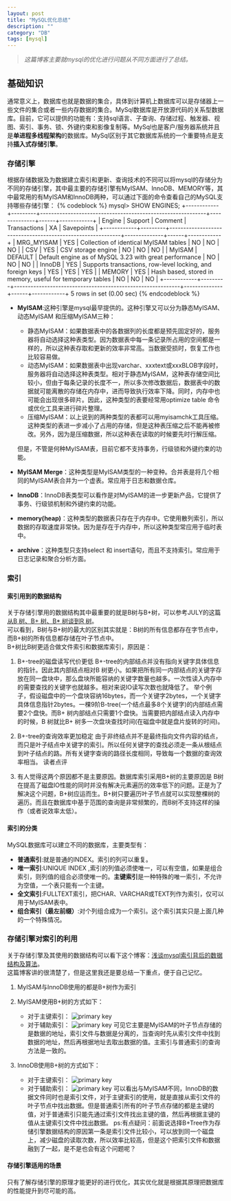 ```yaml
---
layout: post
title: "MySQL优化总结"
description: ""
category: "DB"
tags: [mysql]
---
```


>*这篇博客主要就mysql的优化进行问题从不同方面进行了总结。*

## 基础知识
通常意义上，数据库也就是数据的集合，具体到计算机上数据库可以是存储器上一些文件的集合或者一些内存数据的集合。MySql数据库是开放源代码的关系型数据库。目前，它可以提供的功能有：支持sql语言、子查询、存储过程、触发器、视图、索引、事务、锁、外键约束和影像复制等。MySql也是客户/服务器系统并且是**单进程多线程架构**的数据库。MySql区别于其它数据库系统的一个重要特点是支持**插入式存储引擎**。
### 存储引擎
根据存储数据及为数据建立索引和更新、查询技术的不同可以将mysql的存储分为不同的存储引擎，其中最主要的存储引擎有MyISAM、InnoDB、MEMORY等，其中最常用的有MyISAM和InnoDB两种，可以通过下面的命令查看自己的MySQL支持哪些存储引擎：
{% codeblock %}
mysql> SHOW ENGINES;
+------------+---------+------------------------------------------------------------+--------------+------+------------+
| Engine     | Support | Comment                                                    | Transactions | XA   | Savepoints |
+------------+---------+------------------------------------------------------------+--------------+------+------------+
| MRG_MYISAM | YES     | Collection of identical MyISAM tables                      | NO           | NO   | NO         |
| CSV        | YES     | CSV storage engine                                         | NO           | NO   | NO         |
| MyISAM     | DEFAULT | Default engine as of MySQL 3.23 with great performance     | NO           | NO   | NO         |
| InnoDB     | YES     | Supports transactions, row-level locking, and foreign keys | YES          | YES  | YES        |
| MEMORY     | YES     | Hash based, stored in memory, useful for temporary tables  | NO           | NO   | NO         |
+------------+---------+------------------------------------------------------------+--------------+------+------------+
5 rows in set (0.00 sec)
{% endcodeblock %}

* **MyISAM**:这种引擎是mysql最早提供的。这种引擎又可以分为静态MyISAM、动态MyISAM 和压缩MyISAM三种：
    - 静态MyISAM：如果数据表中的各数据列的长度都是预先固定好的，服务器将自动选择这种表类型。因为数据表中每一条记录所占用的空间都是一样的，所以这种表存取和更新的效率非常高。当数据受损时，恢复工作也比较容易做。
    - 动态MyISAM：如果数据表中出现varchar、xxxtext或xxxBLOB字段时，服务器将自动选择这种表类型。相对于静态MyISAM，这种表存储空间比较小，但由于每条记录的长度不一，所以多次修改数据后，数据表中的数据就可能离散的存储在内存中，进而导致执行效率下降。同时，内存中也可能会出现很多碎片。因此，这种类型的表要经常用optimize table 命令或优化工具来进行碎片整理。
    - 压缩MyISAM：以上说到的两种类型的表都可以用myisamchk工具压缩。这种类型的表进一步减小了占用的存储，但是这种表压缩之后不能再被修改。另外，因为是压缩数据，所以这种表在读取的时候要先时行解压缩。

    但是，不管是何种MyISAM表，目前它都不支持事务，行级锁和外键约束的功能。
* **MyISAM Merge**：这种类型是MyISAM类型的一种变种。合并表是将几个相同的MyISAM表合并为一个虚表。常应用于日志和数据仓库。
* **InnoDB**：InnoDB表类型可以看作是对MyISAM的进一步更新产品，它提供了事务、行级锁机制和外键约束的功能。
* **memory(heap)**：这种类型的数据表只存在于内存中。它使用散列索引，所以数据的存取速度非常快。因为是存在于内存中，所以这种类型常应用于临时表中。
* **archive**：这种类型只支持select 和 insert语句，而且不支持索引。常应用于日志记录和聚合分析方面。

### 索引
#### 索引用到的数据结构
关于存储引擎用的数据结构其中最重要的就是B树与B+树，可以参考JULY的这篇[从B 树、B+ 树、B* 树谈到R 树](http://blog.csdn.net/v_july_v/article/details/6530142)。  
可以看到，B树与B+树的最大的区别其实就是：B树的所有信息都存在字节点中，而B+树的所有信息都存储在叶子节点中。  
B+树比B树更适合做文件索引和数据库索引，原因是：

1. B+-tree的磁盘读写代价更低
B+-tree的内部结点并没有指向关键字具体信息的指针。因此其内部结点相对B 树更小。如果把所有同一内部结点的关键字存放在同一盘块中，那么盘块所能容纳的关键字数量也越多。一次性读入内存中的需要查找的关键字也就越多。相对来说IO读写次数也就降低了。
    举个例子，假设磁盘中的一个盘块容纳16bytes，而一个关键字2bytes，一个关键字具体信息指针2bytes。一棵9阶B-tree(一个结点最多8个关键字)的内部结点需要2个盘快。而B+ 树内部结点只需要1个盘快。当需要把内部结点读入内存中的时候，B 树就比B+ 树多一次盘块查找时间(在磁盘中就是盘片旋转的时间)。
2. B+-tree的查询效率更加稳定
由于非终结点并不是最终指向文件内容的结点，而只是叶子结点中关键字的索引。所以任何关键字的查找必须走一条从根结点到叶子结点的路。所有关键字查询的路径长度相同，导致每一个数据的查询效率相当。
读者点评

3. 有人觉得这两个原因都不是主要原因。数据库索引采用B+树的主要原因是 B树在提高了磁盘IO性能的同时并没有解决元素遍历的效率低下的问题。正是为了解决这个问题，B+树应运而生。B+树只要遍历叶子节点就可以实现整棵树的遍历。而且在数据库中基于范围的查询是非常频繁的，而B树不支持这样的操作（或者说效率太低）。

#### 索引的分类
MySQL数据库可以建立不同的数据库，主要类型有：

* **普通索引**:就是普通的INDEX。索引的列可以重复。
* **唯一索引**:UNIQUE INDEX ,索引的列值必须使唯一，可以有空值，如果是组合索引，则列值的组合必须使唯一的。**主键索引**是一种特殊的唯一索引，不允许为空值，一个表只能有一个主键。
* **全文索引**:FULLTEXT索引，把CHAR、VARCHAR或TEXT列作为索引，仅可以用于MyISAM表中。
* **组合索引（最左前缀）**:对个列组合成为一个索引。这个索引其实只是上面几种的一个特殊情况。

### 存储引擎对索引的利用
关于存储引擎及其使用的数据结构可以看下这个博客：[浅谈mysql索引背后的数据结构及算法](http://blog.linezing.com/2011/07/%E6%B5%85%E8%B0%88mysql%E7%B4%A2%E5%BC%95%E8%83%8C%E5%90%8E%E7%9A%84%E6%95%B0%E6%8D%AE%E7%BB%93%E6%9E%84%E5%8F%8A%E7%AE%97%E6%B3%95)。  
这篇博客讲的很清楚了，但是这里我还是要总结一下重点，便于自己记忆。

1. MyISAM与InnoDB使用的都是B+树作为索引
2. MyISAM使用B+树的方式如下：

    - 对于主键索引：
    ![primary key](/assets/img/others/myisam_primary_key.png)
    - 对于辅助索引：
    ![primary key](/assets/img/others/myisam_secondary_key.png)
可见它主要是MyISAM的叶子节点存储的是数据的地址，索引文件与数据是分离的，当查询时先从索引文件中找到数据的地址，然后再根据地址去取出数据的值。主索引与普通索引的查询方法是一致的。
3. InnoDB使用B+树的方式如下： 

    - 对于主键索引：
    ![primary key](/assets/img/others/innodb_primary_key.png)
    - 对于辅助索引：
    ![primary key](/assets/img/others/innodb_secondary_key.png)
可以看出与MyISAM不同，InnoDB的数据文件同时也是索引文件，对于主键索引的使用，就是直接从索引文件的叶子节点中找出数据。但是普通索引所有的叶子节点存储的都是主键的值，对于普通索引只能先通过索引文件找出主键的值，然后再根据主键的值从主键索引文件中找出数据。
ps:有点疑问：前面说选择B+Tree作为存储引擎数据结构的原因第一条是索引文件比较小，可以放到同一个磁盘上，减少磁盘的读取次数，所以效率比较高，但是这个把索引文件和数据融到了一起，是不是也会有这个问题呢？

#### 存储引擎适用的场景
只有了解存储引擎的原理才能更好的进行优化，其实优化就是根据其原理把数据库的性能提升到尽可能的高。

